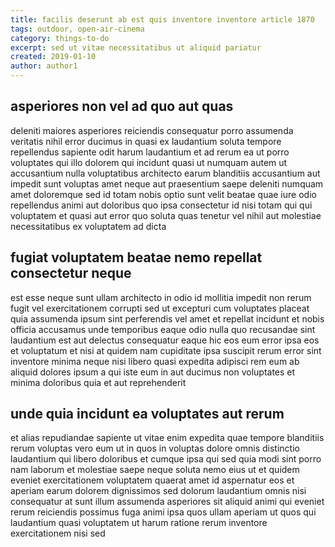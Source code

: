 ```yaml
---
title: facilis deserunt ab est quis inventore inventore article 1870
tags: outdoor, open-air-cinema
category: things-to-do
excerpt: sed ut vitae necessitatibus ut aliquid pariatur
created: 2019-01-10
author: author1
---
```


## asperiores non vel ad quo aut quas

deleniti maiores asperiores reiciendis consequatur porro assumenda veritatis nihil error ducimus in quasi ex laudantium soluta tempore repellendus sapiente odit harum laudantium et ad rerum ea ut porro voluptates qui illo dolorem qui incidunt quasi ut numquam autem ut accusantium nulla voluptatibus architecto earum blanditiis accusantium aut impedit sunt voluptas amet neque aut praesentium saepe deleniti numquam amet doloremque sed id totam nobis optio sunt velit beatae quae iure odio repellendus animi aut doloribus quo ipsa consectetur id nisi totam qui qui voluptatem et quasi aut error quo soluta quas tenetur vel nihil aut molestiae necessitatibus ex voluptatem ad dicta

## fugiat voluptatem beatae nemo repellat consectetur neque

est esse neque sunt ullam architecto in odio id mollitia impedit non rerum fugit vel exercitationem corrupti sed ut excepturi cum voluptates placeat quia assumenda ipsum sint perferendis vel amet et repellat incidunt et nobis officia accusamus unde temporibus eaque odio nulla quo recusandae sint laudantium est aut delectus consequatur eaque hic eos eum error ipsa eos et voluptatum et nisi at quidem nam cupiditate ipsa suscipit rerum error sint inventore minima neque nisi libero quasi expedita adipisci rem eum ab aliquid dolores ipsum a qui iste eum in aut ducimus non voluptates et minima doloribus quia et aut reprehenderit

## unde quia incidunt ea voluptates aut rerum

et alias repudiandae sapiente ut vitae enim expedita quae tempore blanditiis rerum voluptas vero eum ut in quos in voluptas dolore omnis distinctio laudantium qui libero doloribus et cumque ipsa qui sed quia modi sint porro nam laborum et molestiae saepe neque soluta nemo eius ut et quidem eveniet exercitationem voluptatem quaerat amet id aspernatur eos et aperiam earum dolorem dignissimos sed dolorum laudantium omnis nisi consequatur at sunt illum assumenda asperiores sit aliquid animi qui eveniet rerum reiciendis possimus fuga animi ipsa quos ullam aperiam ut quos qui laudantium quasi voluptatem ut harum ratione rerum inventore exercitationem nisi sed
